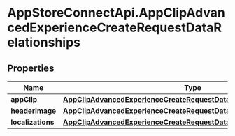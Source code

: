 # AppStoreConnectApi.AppClipAdvancedExperienceCreateRequestDataRelationships

## Properties

Name | Type | Description | Notes
------------ | ------------- | ------------- | -------------
**appClip** | [**AppClipAdvancedExperienceCreateRequestDataRelationshipsAppClip**](AppClipAdvancedExperienceCreateRequestDataRelationshipsAppClip.md) |  | 
**headerImage** | [**AppClipAdvancedExperienceCreateRequestDataRelationshipsHeaderImage**](AppClipAdvancedExperienceCreateRequestDataRelationshipsHeaderImage.md) |  | 
**localizations** | [**AppClipAdvancedExperienceCreateRequestDataRelationshipsLocalizations**](AppClipAdvancedExperienceCreateRequestDataRelationshipsLocalizations.md) |  | 


